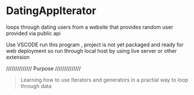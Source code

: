 # DatingAppIterator

loops through dating users from a website that provides random user provided via public api


Use VSCODE run this program , project is not yet packaged and ready for web deployment so run through local host by 
using live server or other extension

////////////// Purpose //////////////


>Learning how to use Iterators and generators in a practial way to loop through data

